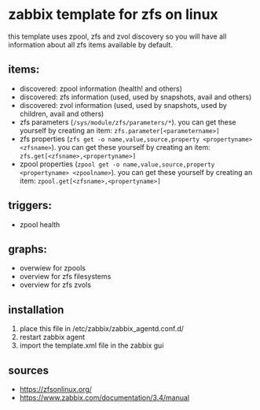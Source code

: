 # zabbix template for zfs on linux

this template uses zpool, zfs and zvol discovery so you will have all information about all zfs items available by default.

## items:
- discovered: zpool information (health! and others)
- discovered: zfs information (used, used by snapshots, avail and others)
- discovered: zvol information (used, used by snapshots, used by children, avail and others)
- zfs parameters (```/sys/module/zfs/parameters/*```). you can get these yourself by creating an item: ```zfs.parameter[<parametername>]```
- zfs properties (```zfs get -o name,value,source,property <propertyname> <zfsname>```). you can get these yourself by creating an item: ```zfs.get[<zfsname>,<propertyname>]```
 - zpool properties (```zpool get -o name,value,source,property <propertyname> <zpoolname>```). you can get these yourself by creating an item: ```zpool.get[<zfsname>,<propertyname>]```

## triggers:
- zpool health

## graphs:
- overwiew for zpools
- overview for zfs filesystems
- overview for zfs zvols


## installation 
1. place this file in /etc/zabbix/zabbix_agentd.conf.d/
2. restart zabbix agent
3. import the template.xml file in the zabbix gui

## sources
- https://zfsonlinux.org/
- https://www.zabbix.com/documentation/3.4/manual
